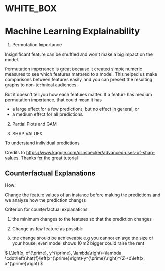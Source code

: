 # WHITE_BOX

# Machine Learning Explainability

1. Permutation Importance

Insignificant feature can be shuffled and won't make a big impact on the model

Permutation importance is great because it created simple numeric measures to see which features mattered to a model. This helped us make comparisons between features easily, and you can present the resulting graphs to non-technical audiences.

But it doesn't tell you how each features matter. If a feature has medium permutation importance, that could mean it has

* a large effect for a few predictions, but no effect in general, or
* a medium effect for all predictions.

2. Partial Plots and GAM

3. SHAP VALUES

To understand individual predictions

Credits to https://www.kaggle.com/dansbecker/advanced-uses-of-shap-values.
Thanks for the great tutorial

## Counterfactual Explanations
How:

Change the feature values of an instance before making the predictions and we analyze how the prediction changes

Criterion for counterfactual explanations:
1. the minimum changes to the features so that the prediction changes 

2. Change as few feature as possible

3. the change should be achieveable e.g you cannot enlarge the size of your house, even model shows 10 m2 bigger could raise the rent

$ L\left(x, x^{\prime}, y^{\prime}, \lambda\right)=\lambda \cdot\left(\hat{f}\left(x^{\prime}\right)-y^{\prime}\right)^{2}+d\left(x, x^{\prime}\right) $
